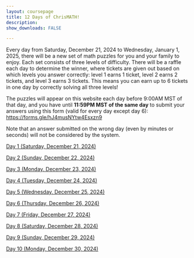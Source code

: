 ```yaml
---
layout: coursepage
title: 12 Days of ChrisMATH! 
description: 
show_downloads: FALSE

---
```


Every day from Saturday, December 21, 2024 to Wednesday, January 1, 2025, there will be a new set of math puzzles for you and your family to enjoy. Each set consists of three levels of difficulty. There will be a raffle each day to determine the winner, where tickets are given out based on which levels you answer correctly: level 1 earns 1 ticket, level 2 earns 2 tickets, and level 3 earns 3 tickets. This means you can earn up to 6 tickets in one day by correctly solving all three levels!

The puzzles will appear on this website each day before 9:00AM MST of that day, and you have until <b>11:59PM MST of the same day</b> to submit your answers using this form (valid for every day except day 6): <a href="https://forms.gle/hJ4musNYtw4Esxzn9">https://forms.gle/hJ4musNYtw4Esxzn9</a>

Note that an answer submitted on the wrong day (even by minutes or seconds) will not be considered by the system. 

<!--
Answers will appear on this page in the week of January 8, 2025. Until then, feel free to puzzle out any levels you missed (no submission necessary).
-->

<a href="https://renertmath.github.io/12Days24/Day01_Star_Battle.pdf">Day 1 (Saturday, December 21, 2024)</a> 

<!--
<details>
  <summary>Click here for answers</summary>
  
  * Level 1: 
  
  * Level 2: 
  
  * Level 3: 
  
</details>
-->

<a href="https://renertmath.github.io/12Days24/Day02_Rebus.pdf">Day 2 (Sunday, December 22, 2024)</a>

<!--
<details>
  <summary>Click here for answers</summary>
  
  * Level 1: 

  * Level 2: 

  * Level 3: 
  
</details>
-->

<a href="https://renertmath.github.io/12Days24/Day03_Hidato.pdf">Day 3 (Monday, December 23, 2024)</a> 

<!--
<details>
  <summary>Click here for answers</summary>
  
  * Level 1: 

  * Level 2: 

  * Level 3: 
 
</details>
-->

<a href="https://renertmath.github.io/12Days24/Day04_Counting.pdf">Day 4 (Tuesday, December 24, 2024)</a> 

<!--
<details>
  <summary>Click here for answers</summary>
  
  * Level 1: 97

  * Level 2: 35

  * Level 3: 
  
</details>
-->

<a href="https://RenertMath.github.io/12Days24/Day05_Skyscrapers.pdf">Day 5 (Wednesday, December 25, 2024)</a> 

<!--
<details>
  <summary>Click here for answers</summary>
  
  * Level 1: 

  * Level 2: 

  * Level 3: 
      
</details>
-->

<a href="https://RenertMath.github.io/12Days24/Day06_Chess.pdf">Day 6 (Thursday, December 26, 2024)</a> 

<!--
<details>
  <summary>Click here for answers</summary>
  
  * Level 1: 

  * Level 2: 

  * Level 3: 
  
</details>
-->

<a href="https://renertmath.github.io/12Days24/Day07_Shakashaka.pdf">Day 7 (Friday, December 27, 2024)</a> 

<!--
<details>
  <summary>Click here for answers</summary>
  
  * Level 1: 

  * Level 2: 

  * Level 3: 
  
</details>
-->


<a href="https://renertmath.github.io/12Days24/Day08_Cipher.pdf">Day 8 (Saturday, December 28, 2024)</a> 

<!--
<details>
  <summary>Click here for answers</summary>
  
  * Level 1: 

  * Level 2: 

  * Level 3: 
  
</details>
-->

<a href="https://renertmath.github.io/12Days24/Day09_123Hexagon.pdf">Day 9 (Sunday, December 29, 2024)</a> 

<!--
<details>
  <summary>Click here for answers</summary>
  
  * Level 1: 

  * Level 2: 

  * Level 3: 
  
</details>
-->

<a href="https://RenertMath.github.io/12Days24/Day10_Sum100.pdf">Day 10 (Monday, December 30, 2024)</a> 

<!--
<details>
  <summary>Click here for answers</summary>
  
  * Level 1: 

  * Level 2: 

  * Level 3: 
  
</details>
-->

<!--
<a href="https://RenertMath.github.io/12Days24/Day11_Shakashaka.pdf">Day 11 (Tuesday, December 31, 2024)</a> 
-->

<!--
<details>
  <summary>Click here for answers</summary>
  
  * Level 1: 

  * Level 2: 

  * Level 3: 
  
</details>
-->

<!--
<a href="https://renertmath.github.io/12Days24/Day12_Statistics.pdf">Day 12 (Wednesday, January 1, 2025)</a> 
-->

<!--
<details>
  <summary>Click here for answers</summary>
  
  * Level 1: 

  * Level 2: 

  * Level 3: 
  
</details>

Thank you for participating, winners have been drawn and contacted!
-->
